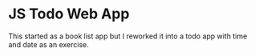 # JS Todo Web App 
 This started as a book list app but I reworked it into a todo app with time and date as an exercise.
